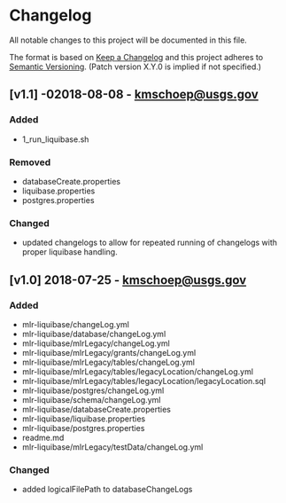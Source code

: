 # Changelog
All notable changes to this project will be documented in this file.

The format is based on [Keep a Changelog](http://keepachangelog.com/en/1.0.0/)
and this project adheres to [Semantic Versioning](http://semver.org/spec/v2.0.0.html). (Patch version X.Y.0 is implied if not specified.)

## [v1.1] -02018-08-08 - kmschoep@usgs.gov
### Added
- 1_run_liquibase.sh

### Removed
- databaseCreate.properties
- liquibase.properties
- postgres.properties

### Changed
- updated changelogs to allow for repeated running of changelogs with proper liquibase handling.

## [v1.0] 2018-07-25 - kmschoep@usgs.gov
### Added
- mlr-liquibase/changeLog.yml
- mlr-liquibase/database/changeLog.yml 
- mlr-liquibase/mlrLegacy/changeLog.yml
- mlr-liquibase/mlrLegacy/grants/changeLog.yml
- mlr-liquibase/mlrLegacy/tables/changeLog.yml
- mlr-liquibase/mlrLegacy/tables/legacyLocation/changeLog.yml
- mlr-liquibase/mlrLegacy/tables/legacyLocation/legacyLocation.sql
- mlr-liquibase/postgres/changeLog.yml
- mlr-liquibase/schema/changeLog.yml
- mlr-liquibase/databaseCreate.properties
- mlr-liquibase/liquibase.properties
- mlr-liquibase/postgres.properties
- readme.md
- mlr-liquibase/mlrLegacy/testData/changeLog.yml

### Changed
- added logicalFilePath to databaseChangeLogs